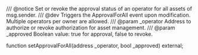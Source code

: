 /// @notice Set or revoke the approval status of an operator for all assets of msg.sender.
/// @dev Triggers the ApprovalForAll event upon modification. Multiple operators per owner are allowed.
/// @param _operator Address to authorize or revoke authorization for asset management.
/// @param _approved Boolean value: true for approval, false to revoke.

function setApprovalForAll(address _operator, bool _approved) external;